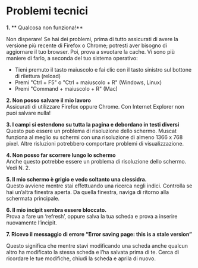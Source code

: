 # Problemi tecnici

**1.&nbsp;**** Qualcosa non funziona!**

Non disperare! Se hai dei problemi, prima di tutto assicurati di avere la versione più recente di Firefox o Chrome; potresti aver bisogno di aggiornare il tuo browser. Poi, prova a svuotare la cache. Vi sono più maniere di farlo, a seconda del tuo sistema operativo:&nbsp;

- Tieni premuto il tasto maiuscolo e fai clic con il tasto sinistro sul bottone di rilettura (reload)
- Premi "Ctrl + F5" o "Ctrl + maiuscolo + R" (Windows, Linux)
- Premi "Command + maiuscolo + R" (Mac)

**2. Non posso salvare il mio lavoro**  
Assicurati di utilizzare Firefox oppure Chrome. Con Internet Explorer non puoi salvare nulla!

**3. I campi si estendono su tutta la pagina e debordano in testi diversi**  
Questo può essere un problema di risoluzione dello schermo. Muscat funziona al meglio su schermi con una risoluzione di almeno 1366 x 768 pixel. Altre risluzioni potrebbero comportare problemi di visualizzazione.

**4. Non posso far scorrere lungo lo schermo**  
Anche questo potrebbe essere un problema di risoluzione dello schermo. Vedi N. 2.

**5. Il mio schermo è grigio e vedo soltanto una clessidra.**  
Questo avviene mentre stai effettuando una ricerca negli indici. Controlla se hai un’altra finestra aperta. Da quella finestra, naviga di ritorno alla schermata principale.

**6. Il mio incipit sembra essere bloccato.**  
Prova a fare un ‘refresh’, oppure salva la tua scheda e prova a inserire nuovamente l’incipit.  
  
**7. Ricevo il messaggio di errore “Error saving page: this is a stale version”**  
    
Questo significa che mentre stavi modificando una scheda anche qualcun altro ha modificato la stessa scheda e l’ha salvata prima di te. Cerca di ricordare le tue modifiche, chiudi la scheda e aprila di nuovo. &nbsp;